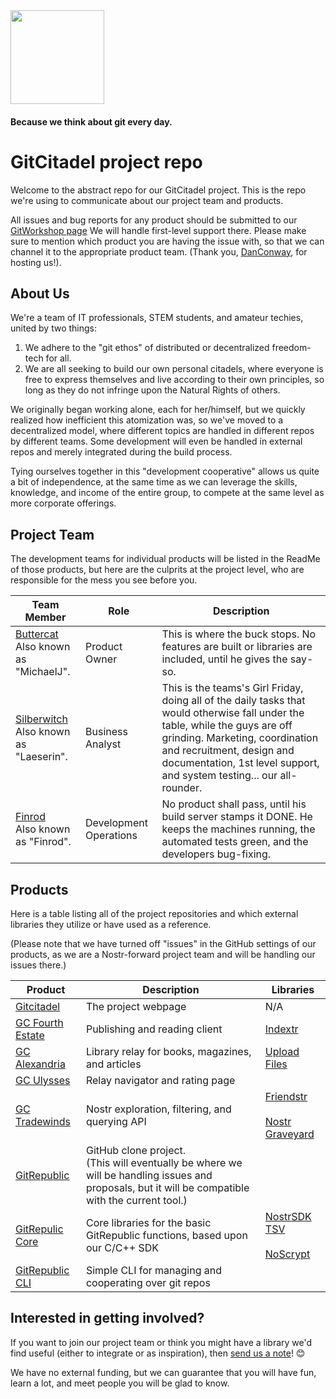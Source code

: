 <img src="https://image.nostr.build/4c7c21f5006c39d910b50daecf1b4366df83bb9ce6f8cb8a7b65a58ae687807f.jpg" width="150">

#### Because we think about git every day.

# GitCitadel project repo

Welcome to the abstract repo for our GitCitadel project. This is the repo we're using to communicate about our project team and products.

All issues and bug reports for any product should be submitted to our [GitWorkshop page](https://gitworkshop.dev/repo/gitcitadel) We will handle first-level support there. Please make sure to mention which product you are having the issue with, so that we can channel it to the appropriate product team. 
(Thank you, [DanConway](https://njump.me/nprofile1qy2hwumn8ghj7un9d3shjtnyv9kh2uewd9hj7qghwaehxw309aex2mrp0yhxummnw3ezucnpdejz7qgwwaehxw309ahx7uewd3hkctcqyzsq3hh327t0h2dq6matqn5064cgj2zanl2stkj6s0lg4t2h5dty6ek49a0), for hosting us!).

## About Us

We're a team of IT professionals, STEM students, and amateur techies, united by two things:
1) We adhere to the "git ethos" of distributed or decentralized freedom-tech for all.
2) We are all seeking to build our own personal citadels, where everyone is free to express themselves and live according to their own principles, so long as they do not infringe upon the Natural Rights of others.

We originally began working alone, each for her/himself, but we quickly realized how inefficient this atomization was, so we've moved to a decentralized model, where different topics are handled in different repos by different teams. Some development will even be handled in external repos and merely integrated during the build process.

Tying ourselves together in this "development cooperative" allows us quite a bit of independence, at the same time as we can leverage the skills, knowledge, and income of the entire group, to compete at the same level as more corporate offerings.

## Project Team

The development teams for individual products will be listed in the ReadMe of those products, but here are the culprits at the project level, who are responsible for the mess you see before you.

| **Team Member** | **Role** | **Description**   |
|-------------|-----------------|---------------------------------|
| [Buttercat](https://njump.me/nprofile1qydhwumn8ghj7argv4nx7un9wd6zumn0wd68yvfwvdhk6tcpz4mhxue69uhkummnw3ezummcw3ezuer9wchszrnhwden5te0dehhxtnvdakz7qpqwqfzz2p880wq0tumuae9lfwyhs8uz35xd0kr34zrvrwyh3kvrzusj0rq2x) <br>Also known as "MichaelJ". | Product Owner | This is where the buck stops. No features are built or libraries are included, until he gives the say-so. |
| [Silberwitch](https://njump.me/nprofile1qydhwumn8ghj7argv4nx7un9wd6zumn0wd68yvfwvdhk6tcprpmhxue69uhkummnw3ezuum0we3xjapwdphhxap0qqs06gywary09qmcp2249ztwfq3ue8wxhl2yyp3c39thzp55plvj0sg5wkcew) <br>Also known as "Laeserin".| Business Analyst | This is the teams's Girl Friday, doing all of the daily tasks that would otherwise fall under the table, while the guys are off grinding. Marketing, coordination and recruitment, design and documentation, 1st level support, and system testing... our all-rounder. |
| [Finrod](https://njump.me/nprofile1qyvhwumn8ghj7un9d3shjtnndehhyapwwdhkx6tpdshsz9thwden5te0dehhxarj9ehhsarj9ejx2a30qqsvuxle4kfpvn0jy7lu4v5pxxfuvr45qgwnt06th0r05fx9vrg086gxvf84f) <br>Also known as "Finrod". | Development Operations | No product shall pass, until his build server stamps it DONE. He keeps the machines running, the automated tests green, and the developers bug-fixing. |

## Products

Here is a table listing all of the project repositories and which external libraries they utilize or have used as a reference.

(Please note that we have turned off "issues" in the GitHub settings of our products, as we are a Nostr-forward project team and will be handling our issues there.)

| **Product** | **Description** | **Libraries**   |
|-------------|-----------------|---------------------------------|
| [Gitcitadel](https://github.com/ShadowySupercode/gitcitadel-web)            | The project webpage |N/A |
| [GC Fourth Estate](https://github.com/ShadowySupercode/gc-fourthestate)            | Publishing and reading client          | [Indextr](https://github.com/limina1/indextr-client)  |
| [GC Alexandria](https://github.com/ShadowySupercode/gc-alexandria)           | Library relay for books, magazines, and articles   | [Upload Files](https://github.com/limina1/upload_files) |
| [GC Ulysses](https://github.com/ShadowySupercode/gc-ulysses)            | Relay navigator and rating page                |   |
| [GC Tradewinds](https://github.com/ShadowySupercode/gc-tradewinds)            | Nostr exploration, filtering, and querying API  | [Friendstr](https://github.com/captain-stacks/friendstr)<br><br>[Nostr Graveyard](https://github.com/captain-stacks/nostr-graveyard)  |
| [GitRepublic](https://github.com/ShadowySupercode/gitrepublic)           | GitHub clone project. <br>(This will eventually be where we will be handling issues and proposals, but it will be compatible with the current tool.) | |
| [GitRepulic Core](https://github.com/ShadowySupercode/gitrepublic-core)            | Core libraries for the basic GitRepublic functions, based upon our C/C++ SDK  | [NostrSDK TSV](https://github.com/buttercat1791/NostrSDK)<br><br>[NoScrypt](https://github.com/VnUgE/noscrypt) |
| [GitRepublic CLI](https://github.com/ShadowySupercode/gitrepublic-cli)   | Simple CLI for managing and cooperating over git repos   |   |

## Interested in getting involved?

If you want to join our project team or think you might have a library we'd find useful (either to integrate or as inspiration), then [send us a note](https://nostrudel.ninja/#/u/npub1l5sga6xg72phsz5422ykujprejwud075ggrr3z2hwyrfgr7eylqstegx9z)! 😊

We have no external funding, but we can guarantee that you will have fun, learn a lot, and meet people you will be glad to know.
